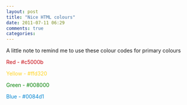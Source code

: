```yaml
---
layout: post
title: "Nice HTML colours"
date: 2011-07-11 06:29
comments: true
categories: 
---
```

A little note to remind me to use these colour codes for primary colours

<p style="color:#c5000b">Red - #c5000b</p>

<p style="color:#ffd320">Yellow - #ffd320</p>

<p style="color:#008000">Green - #008000</p>

<p style="color:#0084d1">Blue - #0084d1</p>
